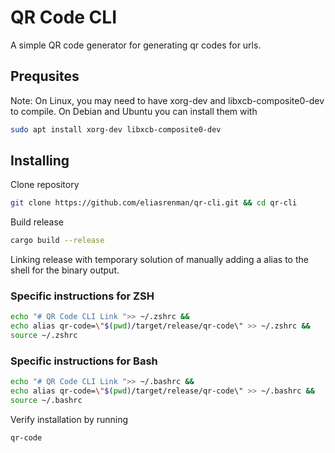 # QR Code CLI

A simple QR code generator for generating qr codes for urls.

## Prequsites

Note: On Linux, you may need to have xorg-dev and libxcb-composite0-dev to compile. On Debian and Ubuntu you can install them with

```Bash
sudo apt install xorg-dev libxcb-composite0-dev
```

## Installing

Clone repository

```Bash
git clone https://github.com/eliasrenman/qr-cli.git && cd qr-cli
```

Build release

```Bash
cargo build --release
```

Linking release with temporary solution of manually adding a alias to the shell for the binary output.

### Specific instructions for ZSH

```Bash
echo "# QR Code CLI Link ">> ~/.zshrc &&
echo alias qr-code=\"$(pwd)/target/release/qr-code\" >> ~/.zshrc &&
source ~/.zshrc
```

### Specific instructions for Bash

```Bash
echo "# QR Code CLI Link ">> ~/.bashrc &&
echo alias qr-code=\"$(pwd)/target/release/qr-code\" >> ~/.bashrc &&
source ~/.bashrc
```

Verify installation by running

```Bash
qr-code
```
